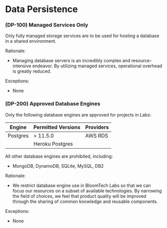# Data Persistence

### (DP-100) Managed Services Only

Only fully managed storage services are to be used for hosting a database in a shared environment.

Rationale:

* Managing database servers is an incredibly complex and resource-intensive endeavor. By utilizing managed services, operational overhead is greatly reduced.

Exceptions:

* None

### (DP-200) Approved Database Engines

Only the following database engines are approved for projects in Labs:

| Engine   | Permitted Versions | Providers |
| -------- | ------------------ | --------- |
| Postgres | > 11.5.0           | AWS RDS   |
|          | Heroku Postgres    |           |

All other database engines are prohibited, including:

* MongoDB, DynamoDB, SQLite, MySQL, DB2

Rationale:

* We restrict database engine use in BloomTech Labs so that we can focus our resources on a subset of available technologies. By narrowing the field of choices, we feel that product quality will be improved through the sharing of common knowledge and reusable components.

Exceptions:

* None
